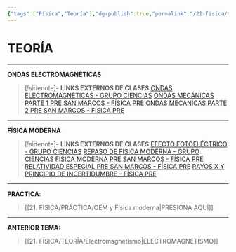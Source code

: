 ```yaml
---
{"tags":["Física","Teoría"],"dg-publish":true,"permalink":"/21-fisica/teoria/oem-y-fisica-moderna/","dgPassFrontmatter":true}
---
```


# TEORÍA
---
**ONDAS ELECTROMAGNÉTICAS** 

>[!sidenote]- **LINKS EXTERNOS DE CLASES** 
>[ONDAS ELECTROMAGNÉTICAS - GRUPO CIENCIAS](https://www.youtube.com/watch?v=F5Z8zueOpFQ) 
>[ONDAS MECÁNICAS PARTE 1 PRE SAN MARCOS - FÍSICA PRE](https://www.youtube.com/watch?v=LCpcHhzhyas) 
>[ONDAS MECÁNICAS PARTE 2 PRE SAN MARCOS - FÍSICA PRE](https://www.youtube.com/watch?v=-HxNaEj3xwM) 

---
**FÍSICA MODERNA**

>[!sidenote]- **LINKS EXTERNOS DE CLASES** 
>[EFECTO FOTOELÉCTRICO - GRUPO CIENCIAS](https://www.youtube.com/watch?v=TigQ3_hE10U)
>[REPASO DE FÍSICA MODERNA - GRUPO CIENCIAS](https://www.youtube.com/watch?v=5CutxLe6lac) 
>[FÍSICA MODERNA PRE SAN MARCOS - FÍSICA PRE](https://youtu.be/gXHb_R_rcwQ?si=IhjW0pBoI5Lsk074) 
>[RELATIVIDAD ESPECIAL PRE SAN MARCOS - FÍSICA PRE](https://youtu.be/pGZO0joG7-c?si=Hs7ooHr357v03PV0) 
>[RAYOS X Y PRINCIPIO DE INCERTIDUMBRE - FÍSICA PRE](https://youtu.be/d12SHuQ3gMM?si=Dr4ju08V9MddOmgg) 



---
**PRÁCTICA**:
>[[21. FÍSICA/PRÁCTICA/OEM y Física moderna\|PRESIONA AQUÍ]]

---
**ANTERIOR TEMA:** 
>[[21. FÍSICA/TEORÍA/Electromagnetismo\|ELECTROMAGNETISMO]]

